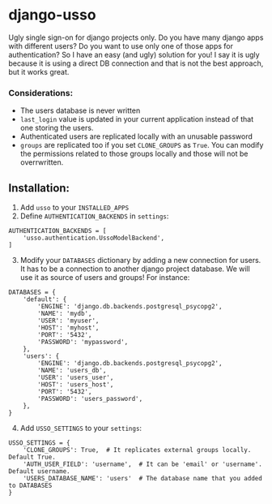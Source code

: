# django-usso
Ugly single sign-on for django projects only.
Do you have many django apps with different users?
Do you want to use only one of those apps for authentication?
So I have an easy (and ugly) solution for you! I say it is ugly because it is using a direct DB connection and that is not the best approach, but it works great.

### Considerations:
- The users database is never written
- `last_login` value is updated in your current application instead of that one storing the users.
- Authenticated users are replicated locally with an unusable password
- `groups` are replicated too if you set `CLONE_GROUPS` as `True`. You can modify the permissions related to those groups locally and those will not be overrwritten.

## Installation:
1. Add `usso` to your `INSTALLED_APPS`
2. Define `AUTHENTICATION_BACKENDS` in `settings`:
```
AUTHENTICATION_BACKENDS = [
    'usso.authentication.UssoModelBackend',
]
```
3. Modify your `DATABASES` dictionary by adding a new connection for users. It has to be a connection to another django project database. We will use it as source of users and groups! For instance:
```
DATABASES = {
    'default': {
        'ENGINE': 'django.db.backends.postgresql_psycopg2',
        'NAME': 'mydb',
        'USER': 'myuser',
        'HOST': 'myhost',
        'PORT': '5432',
        'PASSWORD': 'mypassword',
    },
    'users': {
        'ENGINE': 'django.db.backends.postgresql_psycopg2',
        'NAME': 'users_db',
        'USER': 'users_user',
        'HOST': 'users_host',
        'PORT': '5432',
        'PASSWORD': 'users_password',
    },
}
```
4. Add `USSO_SETTINGS` to your `settings`:
```
USSO_SETTINGS = {
    'CLONE_GROUPS': True,  # It replicates external groups locally. Default True.
    'AUTH_USER_FIELD': 'username',  # It can be 'email' or 'username'. Default username.
    'USERS_DATABASE_NAME': 'users'  # The database name that you added to DATABASES
}
```
